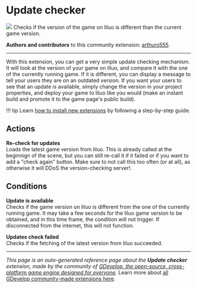 # Update checker

<img src="https://resources.gdevelop-app.com/assets/Icons/update.svg" class="extension-icon"></img>
Checks if the version of the game on liluo is different than the current game version.

**Authors and contributors** to this community extension: [arthuro555](https://gd.games/arthuro555).

---

With this extension, you can get a very simple update checking mechanism. It will look at the version of your game on liluo, and compare it with the one of the currently running game. If it is different, you can display a message to tell your users they are on an outdated version.
If you want your users to see that an update is available, simply change the version in your project properties, and deploy your game to liluo like you would (make an instant build and promote it to the game page's public build).

!!! tip
    Learn [how to install new extensions](/gdevelop5/extensions/search) by following a step-by-step guide.

## Actions

**Re-check for updates**  
Loads the latest game version from liluo. This is already called at the beginnign of the scene, but you can still re-call it if it failed or if you want to add a "check again" button. Make sure to not call this too often (or at all), as otherwise it will DDoS the version-checking server!.

## Conditions

**Update is available**  
Checks if the game version on liluo is different from the one of the currently running game. It may take a few seconds for the liluo game version to be obtained, and in this time frame, the condition will not trigger. If disconnected from the internet, this will not function.

**Updates check failed**  
Checks if the fetching of the latest version from liluo succeeded.



---

*This page is an auto-generated reference page about the **Update checker** extension, made by the community of [GDevelop, the open-source, cross-platform game engine designed for everyone](https://gdevelop.io/).* Learn more about [all GDevelop community-made extensions here](/gdevelop5/extensions).